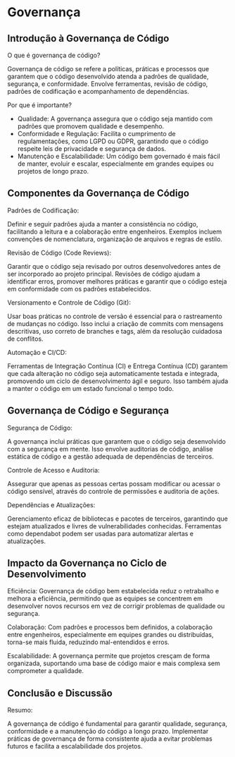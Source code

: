 # Governança

## Introdução à Governança de Código

O que é governança de código?

Governança de código se refere a políticas, práticas e processos que garantem que o código desenvolvido atenda a padrões de qualidade, segurança, e conformidade. Envolve ferramentas, revisão de código, padrões de codificação e acompanhamento de dependências.

Por que é importante?
- Qualidade: A governança assegura que o código seja mantido com padrões que promovem qualidade e desempenho.
- Conformidade e Regulação: Facilita o cumprimento de regulamentações, como LGPD ou GDPR, garantindo que o código respeite leis de privacidade e segurança de dados.
- Manutenção e Escalabilidade: Um código bem governado é mais fácil de manter, evoluir e escalar, especialmente em grandes equipes ou projetos de longo prazo.

## Componentes da Governança de Código

Padrões de Codificação:

Definir e seguir padrões ajuda a manter a consistência no código, facilitando a leitura e a colaboração entre engenheiros. Exemplos incluem convenções de nomenclatura, organização de arquivos e regras de estilo.

Revisão de Código (Code Reviews):

Garantir que o código seja revisado por outros desenvolvedores antes de ser incorporado ao projeto principal. Revisões de código ajudam a identificar erros, promover melhores práticas e garantir que o código esteja em conformidade com os padrões estabelecidos.

Versionamento e Controle de Código (Git):

Usar boas práticas no controle de versão é essencial para o rastreamento de mudanças no código. Isso inclui a criação de commits com mensagens descritivas, uso correto de branches e tags, além da resolução cuidadosa de conflitos.

Automação e CI/CD:

Ferramentas de Integração Contínua (CI) e Entrega Contínua (CD) garantem que cada alteração no código seja automaticamente testada e integrada, promovendo um ciclo de desenvolvimento ágil e seguro. Isso também ajuda a manter o código em um estado funcional o tempo todo.

## Governança de Código e Segurança

Segurança de Código:

A governança inclui práticas que garantem que o código seja desenvolvido com a segurança em mente. Isso envolve auditorias de código, análise estática de código e a gestão adequada de dependências de terceiros.

Controle de Acesso e Auditoria:

Assegurar que apenas as pessoas certas possam modificar ou acessar o código sensível, através do controle de permissões e auditoria de ações.

Dependências e Atualizações:

Gerenciamento eficaz de bibliotecas e pacotes de terceiros, garantindo que estejam atualizados e livres de vulnerabilidades conhecidas. Ferramentas como dependabot podem ser usadas para automatizar alertas e atualizações.

## Impacto da Governança no Ciclo de Desenvolvimento 

Eficiência: Governança de código bem estabelecida reduz o retrabalho e melhora a eficiência, permitindo que as equipes se concentrem em desenvolver novos recursos em vez de corrigir problemas de qualidade ou segurança.

Colaboração: Com padrões e processos bem definidos, a colaboração entre engenheiros, especialmente em equipes grandes ou distribuídas, torna-se mais fluida, reduzindo mal-entendidos e erros.

Escalabilidade: A governança permite que projetos cresçam de forma organizada, suportando uma base de código maior e mais complexa sem comprometer a qualidade.

## Conclusão e Discussão
Resumo:

A governança de código é fundamental para garantir qualidade, segurança, conformidade e a manutenção do código a longo prazo.
Implementar práticas de governança de forma consistente ajuda a evitar problemas futuros e facilita a escalabilidade dos projetos.